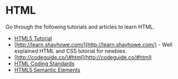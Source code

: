 # HTML

Go through the following tutorials and articles to learn HTML.

* [HTML5 Tutorial](https://www.w3schools.com/html/default.asp)
* [http://learn.shayhowe.com/](http://learn.shayhowe.com/) - Well explained HTML and CSS tutorial for newbies.
* [http://codeguide.co/\#html](http://codeguide.co/#html)
* [HTML Coding Standards](https://make.wordpress.org/core/handbook/best-practices/coding-standards/html/)
* [HTML5 Semantic Elements](https://www.w3schools.com/html/html5_semantic_elements.asp)





